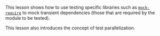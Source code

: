 This lesson shows how to use testing specific libraries such as
[`mock-require`][mockquire] to mock transient dependencies (those that are
required by the module to be tested).

This lesson also introduces the concept of test parallelization.

[mockquire]: https://www.npmjs.com/package/mock-require
